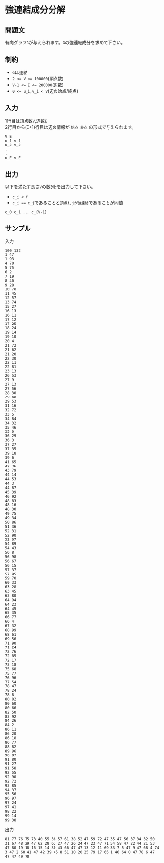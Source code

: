 # 強連結成分分解

## 問題文

有向グラフ`G`が与えられます。`G`の強連結成分を求めて下さい。

## 制約

- `G`は連結
- `2 <= V <= 100000`(頂点数)
- `V-1 <= E <= 200000`(辺数)
- `0 <= u_i,v_i < V`(辺の始点/終点)

## 入力

1行目は頂点数`V`,辺数`E`  
2行目から(E+1)行目は辺の情報が `始点 終点` の形式で与えられます。
```
V E
u_1 v_1
u_2 v_2
.
.
u_E v_E
```

## 出力

以下を満たす長さ`V`の数列`c`を出力して下さい。

- `c_i < V`
- `c_i == c_j`であることと`頂点i,jが強連結`であることが同値

```
c_0 c_1 ... c_{V-1}
```

## サンプル

入力
```
100 132
1 47
1 93
4 70
5 75
6 2
7 19
8 40
9 28
10 78
11 45
12 57
13 74
15 27
16 13
16 11
17 12
17 25
18 24
19 14
19 10
20 4
21 72
21 62
21 20
22 30
22 11
22 81
23 13
26 53
27 9
27 13
27 56
28 30
29 68
29 53
31 16
32 72
33 5
34 84
34 32
35 46
35 0
36 29
36 3
37 27
37 35
39 18
39 6
41 65
42 36
43 79
44 14
44 53
44 3
44 87
45 39
46 92
48 83
48 16
48 30
49 75
49 34
50 86
51 36
52 31
52 90
52 67
54 89
54 43
56 8
56 98
56 67
56 15
57 37
57 95
59 70
60 33
63 28
63 45
63 80
64 94
64 23
64 45
65 35
66 77
66 4
67 32
68 99
68 61
69 56
71 90
71 24
72 76
72 85
72 17
73 18
75 68
75 77
76 96
77 54
78 47
78 24
78 8
80 82
80 60
80 66
82 50
83 92
84 26
84 2
86 11
86 20
86 18
86 77
88 82
89 96
90 87
91 80
91 27
91 58
92 55
92 90
92 72
93 85
94 37
95 56
96 97
97 24
97 41
98 22
99 14
99 38
```

出力
```
81 77 76 75 73 40 55 36 57 61 38 52 47 59 72 47 35 47 56 37 34 32 50 31 67 48 29 47 62 28 63 27 47 26 24 47 23 47 71 54 58 47 22 44 21 53 47 80 19 18 16 15 14 30 43 66 47 47 13 12 11 69 33 7 5 47 9 47 68 4 74 3 47 2 60 41 47 42 39 45 8 51 10 20 25 79 17 65 1 46 64 0 47 78 6 47 47 47 49 70
```
